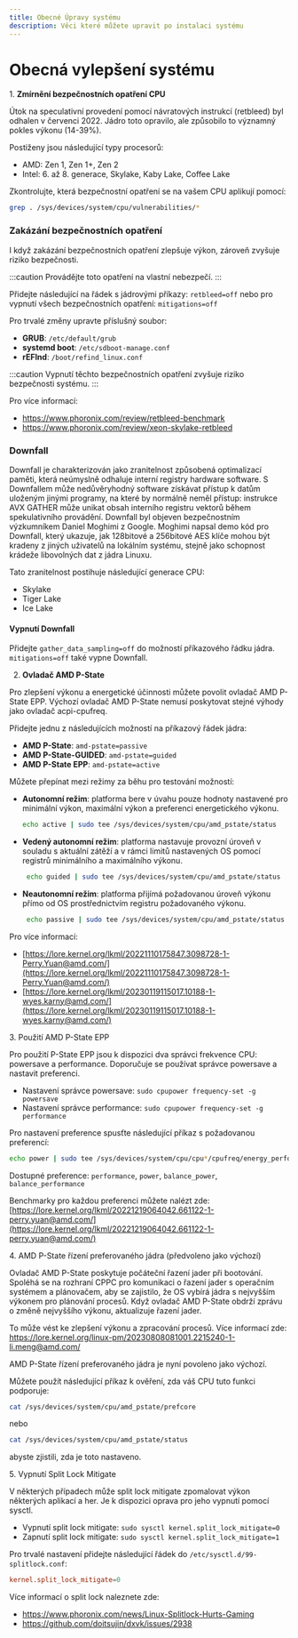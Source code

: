 ```yaml
---
title: Obecné Úpravy systému
description: Věci které můžete upravit po instalaci systému
---
```


# Obecná vylepšení systému

1\. **Zmírnění bezpečnostních opatření CPU**

Útok na speculativní provedení pomocí návratových instrukcí (retbleed) byl odhalen v červenci 2022. Jádro toto opravilo, ale způsobilo to významný pokles výkonu (14-39%).

Postiženy jsou následující typy procesorů:

- AMD: Zen 1, Zen 1+, Zen 2
- Intel: 6. až 8. generace, Skylake, Kaby Lake, Coffee Lake

Zkontrolujte, která bezpečnostní opatření se na vašem CPU aplikují pomocí:

```sh
grep . /sys/devices/system/cpu/vulnerabilities/*
```

### Zakázání bezpečnostních opatření

I když zakázání bezpečnostních opatření zlepšuje výkon, zároveň zvyšuje riziko bezpečnosti.

:::caution
Provádějte toto opatření na vlastní nebezpečí.
:::

Přidejte následující na řádek s jádrovými příkazy: `retbleed=off` nebo pro vypnutí všech bezpečnostních opatření: `mitigations=off`

Pro trvalé změny upravte příslušný soubor:

- **GRUB**: `/etc/default/grub`
- **systemd boot**: `/etc/sdboot-manage.conf`
- **rEFInd**: `/boot/refind_linux.conf`

:::caution
Vypnutí těchto bezpečnostních opatření zvyšuje riziko bezpečnosti systému.
:::

Pro více informací:

- https://www.phoronix.com/review/retbleed-benchmark
- https://www.phoronix.com/review/xeon-skylake-retbleed

### Downfall

Downfall je charakterizován jako zranitelnost způsobená optimalizací paměti, která neúmyslně odhaluje interní registry hardware software. S Downfallem může nedůvěryhodný software získávat přístup k datům uloženým jinými programy, na které by normálně neměl přístup: instrukce AVX GATHER může unikat obsah interního registru vektorů během spekulativního provádění. Downfall byl objeven bezpečnostním výzkumníkem Daniel Moghimi z Google. Moghimi napsal demo kód pro Downfall, který ukazuje, jak 128bitové a 256bitové AES klíče mohou být kradeny z jiných uživatelů na lokálním systému, stejně jako schopnost krádeže libovolných dat z jádra Linuxu.

Tato zranitelnost postihuje následující generace CPU:

- Skylake
- Tiger Lake
- Ice Lake

#### Vypnutí Downfall

Přidejte `gather_data_sampling=off` do možností příkazového řádku jádra.
`mitigations=off` také vypne Downfall.

2. **Ovladač AMD P-State**

Pro zlepšení výkonu a energetické účinnosti můžete povolit ovladač AMD P-State EPP. Výchozí ovladač AMD P-State nemusí poskytovat stejné výhody jako ovladač acpi-cpufreq.

Přidejte jednu z následujících možností na příkazový řádek jádra:

- **AMD P-State**: `amd-pstate=passive`
- **AMD P-State-GUIDED**: `amd-pstate=guided`
- **AMD P-State EPP**: `amd-pstate=active`

Můžete přepínat mezi režimy za běhu pro testování možností:

- **Autonomní režim**: platforma bere v úvahu pouze hodnoty nastavené pro minimální výkon, maximální výkon a preferenci energetického výkonu.

  ```sh
  echo active | sudo tee /sys/devices/system/cpu/amd_pstate/status
  ```

- **Vedený autonomní režim**: platforma nastavuje provozní úroveň v souladu s aktuální zátěží a v rámci limitů nastavených OS pomocí registrů minimálního a maximálního výkonu.

  ```sh
   echo guided | sudo tee /sys/devices/system/cpu/amd_pstate/status
  ```

- **Neautonomní režim**: platforma přijímá požadovanou úroveň výkonu přímo od OS prostřednictvím registru požadovaného výkonu.
  ```sh
   echo passive | sudo tee /sys/devices/system/cpu/amd_pstate/status
  ```

Pro více informací:

- [https://lore.kernel.org/lkml/20221110175847.3098728-1-Perry.Yuan@amd.com/](https://lore.kernel.org/lkml/20221110175847.3098728-1-Perry.Yuan@amd.com/)
- [https://lore.kernel.org/lkml/20230119115017.10188-1-wyes.karny@amd.com/](https://lore.kernel.org/lkml/20230119115017.10188-1-wyes.karny@amd.com/)

3\. Použití AMD P-State EPP

Pro použití P-State EPP jsou k dispozici dva správci frekvence CPU: powersave a performance. Doporučuje se používat správce powersave a nastavit preferenci.

- Nastavení správce powersave: `sudo cpupower frequency-set -g powersave`
- Nastavení správce performance: `sudo cpupower frequency-set -g performance`

Pro nastavení preference spusťte následující příkaz s požadovanou preferencí:

```sh
echo power | sudo tee /sys/devices/system/cpu/cpu*/cpufreq/energy_performance_preference
```

Dostupné preference: `performance`, `power`, `balance_power`, `balance_performance`

Benchmarky pro každou preferenci můžete nalézt zde:
[https://lore.kernel.org/lkml/20221219064042.661122-1-perry.yuan@amd.com/](https://lore.kernel.org/lkml/20221219064042.661122-1-perry.yuan@amd.com/)

4\. AMD P-State řízení preferovaného jádra (předvoleno jako výchozí)

Ovladač AMD P-State poskytuje počáteční řazení jader při bootování. Spoléhá se na rozhraní CPPC pro komunikaci o řazení jader s operačním systémem a plánovačem, aby se zajistilo, že OS vybírá jádra s nejvyšším výkonem pro plánování procesů. Když ovladač AMD P-State obdrží zprávu o změně nejvyššího výkonu, aktualizuje řazení jader.

To může vést ke zlepšení výkonu a zpracování procesů.
Více informací zde:
https://lore.kernel.org/linux-pm/20230808081001.2215240-1-li.meng@amd.com/

AMD P-State řízení preferovaného jádra je nyní povoleno jako výchozí.

Můžete použít následující příkaz k ověření, zda váš CPU tuto funkci podporuje:

```sh
cat /sys/devices/system/cpu/amd_pstate/prefcore
```

nebo

```sh
cat /sys/devices/system/cpu/amd_pstate/status
```

abyste zjistili, zda je toto nastaveno.

5\. Vypnutí Split Lock Mitigate

V některých případech může split lock mitigate zpomalovat výkon některých aplikací a her. Je k dispozici oprava pro jeho vypnutí pomocí sysctl.

- Vypnutí split lock mitigate: `sudo sysctl kernel.split_lock_mitigate=0`
- Zapnutí split lock mitigate: `sudo sysctl kernel.split_lock_mitigate=1`

Pro trvalé nastavení přidejte následující řádek do `/etc/sysctl.d/99-splitlock.conf`:

```conf
kernel.split_lock_mitigate=0
```

Více informací o split lock naleznete zde:

- https://www.phoronix.com/news/Linux-Splitlock-Hurts-Gaming
- https://github.com/doitsujin/dxvk/issues/2938
